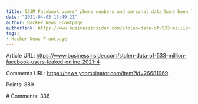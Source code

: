 ```yaml
---
title: 533M Facebook users' phone numbers and personal data have been leaked online
date: "2021-04-03 15:49:21"
author: Hacker News Frontpage
authorlink: https://www.businessinsider.com/stolen-data-of-533-million-facebook-users-leaked-online-2021-4
tags:
- Hacker-News-Frontpage
---
```


<p>Article URL: <a href="https://www.businessinsider.com/stolen-data-of-533-million-facebook-users-leaked-online-2021-4">https://www.businessinsider.com/stolen-data-of-533-million-facebook-users-leaked-online-2021-4</a></p>
<p>Comments URL: <a href="https://news.ycombinator.com/item?id=26681969">https://news.ycombinator.com/item?id=26681969</a></p>
<p>Points: 889</p>
<p># Comments: 336</p>

